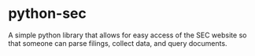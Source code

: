 # python-sec
A simple python library that allows for easy access of the SEC website so that someone can parse filings, collect data, and query documents.
